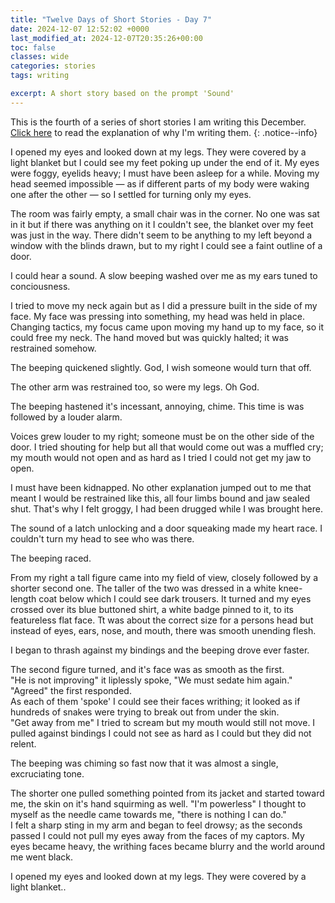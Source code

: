 ```yaml
---
title: "Twelve Days of Short Stories - Day 7"
date: 2024-12-07 12:52:02 +0000
last_modified_at: 2024-12-07T20:35:26+00:00
toc: false
classes: wide
categories: stories
tags: writing

excerpt: A short story based on the prompt 'Sound'
---
```


This is the fourth of a series of short stories I am writing this December.\
[Click here](2024-11-24-12-days-of-short-stories.md) to read the explanation of why I'm writing them.
{: .notice--info}

I opened my eyes and looked down at my legs.
They were covered by a light blanket but I could see my feet poking up under the end of it.
My eyes were foggy, eyelids heavy; I must have been asleep for a while.
Moving my head seemed impossible &mdash; as if different parts of my body were waking one after the other &mdash; so I settled for turning only my eyes.

The room was fairly empty, a small chair was in the corner.
No one was sat in it but if there was anything on it I couldn't see, the blanket over my feet was just in the way.
There didn't seem to be anything to my left beyond a window with the blinds drawn, but to my right I could see a faint outline of a door.

I could hear a sound.
A slow beeping washed over me as my ears tuned to conciousness.

I tried to move my neck again but as I did a pressure built in the side of my face.
My face was pressing into something, my head was held in place.
Changing tactics, my focus came upon moving my hand up to my face, so it could free my neck.
The hand moved but was quickly halted; it was restrained somehow.

The beeping quickened slightly.
God, I wish someone would turn that off.

The other arm was restrained too, so were my legs.
Oh God.

The beeping hastened it's incessant, annoying, chime.
This time is was followed by a louder alarm.

Voices grew louder to my right; someone must be on the other side of the door.
I tried shouting for help but all that would come out was a muffled cry; my mouth would not open and as hard as I tried I could not get my jaw to open.

I must have been kidnapped.
No other explanation jumped out to me that meant I would be restrained like this, all four limbs bound and jaw sealed shut.
That's why I felt groggy, I had been drugged while I was brought here.

The sound of a latch unlocking and a door squeaking made my heart race.
I couldn't turn my head to see who was there.

The beeping raced.

From my right a tall figure came into my field of view, closely followed by a shorter second one.
The taller of the two was dressed in a white knee-length coat below which I could see dark trousers.
It turned and my eyes crossed over its blue buttoned shirt, a white badge pinned to it, to its featureless flat face.
Tt was about the correct size for a persons head but instead of eyes, ears, nose, and mouth, there was smooth unending flesh.

I began to thrash against my bindings and the beeping drove ever faster.

The second figure turned, and it's face was as smooth as the first.\
"He is not improving" it liplessly spoke, "We must sedate him again."\
"Agreed" the first responded.\
As each of them 'spoke' I could see their faces writhing; it looked as if hundreds of snakes were trying to break out from under the skin.\
"Get away from me" I tried to scream but my mouth would still not move.
I pulled against bindings I could not see as hard as I could but they did not relent.

The beeping was chiming so fast now that it was almost a single, excruciating tone.

The shorter one pulled something pointed from its jacket and started toward me, the skin on it's hand squirming as well.
"I'm powerless" I thought to myself as the needle came towards me, "there is nothing I can do."\
I felt a sharp sting in my arm and began to feel drowsy; as the seconds passed I could not pull my eyes away from the faces of my captors.
My eyes became heavy, the writhing faces became blurry and the world around me went black.

I opened my eyes and looked down at my legs.
They were covered by a light blanket..
